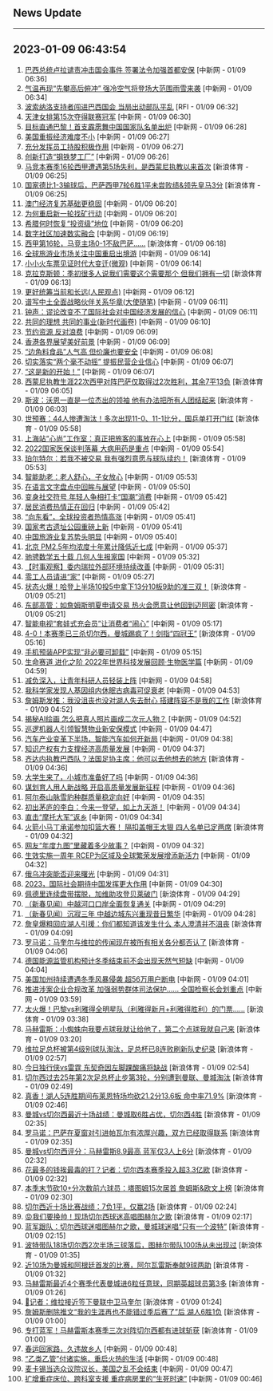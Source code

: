 ## News Update
---
2023-01-09 06:43:54
---
1. <a target="_blank" href="http://www.chinanews.com//gj/2023/01-09/9930653.shtml">巴西总统卢拉谴责冲击国会事件 签署法令加强首都安保</a> [中新网 - 01/09 06:36]
2. <a target="_blank" href="http://www.chinanews.com//sh/2023/01-09/9930652.shtml">气温再现“先攀高后俯冲” 强冷空气将登场大范围雨雪来袭</a> [中新网 - 01/09 06:34]
3. <a target="_blank" href="https://www.rfi.fr/cn/%E8%BF%90%E5%8A%A8%E5%A4%A9%E5%9C%B0/20230108-%E9%A6%96%E5%B1%8A%E8%81%94%E5%90%88%E6%9D%AF%E7%BD%91%E8%B5%9B-%E7%BE%8E%E5%9B%BD%E9%98%9F4%E6%88%98%E5%85%A8%E8%83%9C%E5%87%BB%E8%B4%A5%E4%B9%89%E5%A4%A7%E5%88%A9%E5%A4%BA%E5%86%A0">波索纳洛支持者闯进巴西国会 当局出动部队平乱</a> [RFI - 01/09 06:32]
4. <a target="_blank" href="http://www.chinanews.com//ty/2023/01-09/9930651.shtml">天津女排第15次夺得联赛冠军</a> [中新网 - 01/09 06:30]
5. <a target="_blank" href="http://www.chinanews.com//ty/2023/01-09/9930650.shtml">目标直通巴黎！首支霹雳舞中国国家队名单出炉</a> [中新网 - 01/09 06:28]
6. <a target="_blank" href="http://www.chinanews.com//gj/2023/01-09/9930649.shtml">美国重振经济难度不小</a> [中新网 - 01/09 06:27]
7. <a target="_blank" href="http://www.chinanews.com//cj/2023/01-09/9930648.shtml">充分发挥员工持股积极作用</a> [中新网 - 01/09 06:27]
8. <a target="_blank" href="http://www.chinanews.com//cj/2023/01-09/9930647.shtml">创新打造“钢铁梦工厂”</a> [中新网 - 01/09 06:26]
9. <a target="_blank" href="https://k.sina.cn/article_2018499075_784fda0302001kvf9.html?from=sports&subch=osport">马竞本赛季16轮西甲遭遇第5场失利，是西蒙尼执教以来首次</a> [新浪体育 - 01/09 06:25]
10. <a target="_blank" href="https://k.sina.cn/article_2018499075_784fda0302001kvf7.html?from=sports&subch=osport">国家德比1-3输球后，巴萨西甲7轮6胜1平未尝败绩&领先皇马3分</a> [新浪体育 - 01/09 06:25]
11. <a target="_blank" href="http://www.chinanews.com//dwq/2023/01-09/9930646.shtml">澳门经济复苏基础更稳固</a> [中新网 - 01/09 06:20]
12. <a target="_blank" href="http://www.chinanews.com//cj/2023/01-09/9930644.shtml">为何重启新一轮找矿行动</a> [中新网 - 01/09 06:20]
13. <a target="_blank" href="http://www.chinanews.com//gj/2023/01-09/9930645.shtml">希腊何时恢复“投资级”地位</a> [中新网 - 01/09 06:20]
14. <a target="_blank" href="http://www.chinanews.com//cj/2023/01-09/9930643.shtml">数字社区加速数实融合</a> [中新网 - 01/09 06:19]
15. <a target="_blank" href="https://k.sina.cn/article_2018499075_m784fda0303301kvf4.html?from=sports&subch=osport">西甲第16轮，马竞主场0-1不敌巴萨……</a> [新浪体育 - 01/09 06:18]
16. <a target="_blank" href="http://www.chinanews.com//cj/2023/01-09/9930641.shtml">全球旅游业市场关注中国重启出境游</a> [中新网 - 01/09 06:14]
17. <a target="_blank" href="http://www.chinanews.com//cj/2023/01-09/9930642.shtml">小小火车票见证时代大变迁(微观)</a> [中新网 - 01/09 06:14]
18. <a target="_blank" href="https://k.sina.cn/article_2018499075_784fda0302001kvf0.html?from=sports&subch=osport">克拉克斯顿：季初很多人说我们需要这个需要那个 但我们拥有一切</a> [新浪体育 - 01/09 06:13]
19. <a target="_blank" href="http://www.chinanews.com//gn/2023/01-09/9930640.shtml">更好统筹当前和长远(人民观点)</a> [中新网 - 01/09 06:12]
20. <a target="_blank" href="http://www.chinanews.com//gj/2023/01-09/9930638.shtml">谱写中土全面战略伙伴关系华章(大使随笔)</a> [中新网 - 01/09 06:11]
21. <a target="_blank" href="http://www.chinanews.com//gn/2023/01-09/9930639.shtml">钟声：谬论改变不了国际社会对中国经济发展的信心</a> [中新网 - 01/09 06:11]
22. <a target="_blank" href="http://www.chinanews.com//sh/2023/01-09/9930637.shtml">共同的理想 共同的事业(新时代画卷)</a> [中新网 - 01/09 06:10]
23. <a target="_blank" href="http://www.chinanews.com//sh/2023/01-09/9930635.shtml">节约资源 反对浪费</a> [中新网 - 01/09 06:09]
24. <a target="_blank" href="http://www.chinanews.com//dwq/2023/01-09/9930636.shtml">香港各界展望美好前景</a> [中新网 - 01/09 06:09]
25. <a target="_blank" href="http://www.chinanews.com//sh/2023/01-09/9930634.shtml">“边角料食品”人气高 但价廉也要安全</a> [中新网 - 01/09 06:08]
26. <a target="_blank" href="http://www.chinanews.com//cj/2023/01-09/9930632.shtml">切实落实“两个毫不动摇” 提振民营企业信心</a> [中新网 - 01/09 06:07]
27. <a target="_blank" href="http://www.chinanews.com//sh/2023/01-09/9930633.shtml">“这是新的开始！”</a> [中新网 - 01/09 06:07]
28. <a target="_blank" href="https://k.sina.cn/article_2018499075_784fda0302001kvew.html?from=sports&subch=osport">西蒙尼执教生涯22次西甲对阵巴萨仅取得过2次胜利，其余7平13负</a> [新浪体育 - 01/09 06:05]
29. <a target="_blank" href="https://k.sina.cn/article_2018499075_784fda0302001kvev.html?from=sports&subch=osport">斯波：沃恩一直是一位杰出的领袖 他有办法把所有人团结起来</a> [新浪体育 - 01/09 06:03]
30. <a target="_blank" href="https://k.sina.cn/article_1688096585_649e4f49020016sjr.html?from=sports&subch=osport">世预赛：44人惨遭淘汰！多次出现11-0、11-1比分，国乒单打开门红</a> [新浪体育 - 01/09 05:58]
31. <a target="_blank" href="http://www.chinanews.com//sh/2023/01-09/9930631.shtml">上海站“心尚”工作室：真正把旅客的事放在心上</a> [中新网 - 01/09 05:58]
32. <a target="_blank" href="http://www.chinanews.com//sh/2023/01-09/9930630.shtml">2022国家医保谈判落幕 大病用药是重点</a> [中新网 - 01/09 05:54]
33. <a target="_blank" href="https://k.sina.cn/article_2018499075_784fda0302001kvel.html?from=sports&subch=osport">珀尔特尔：若我不被交易 我有强烈意愿与球队续约！</a> [新浪体育 - 01/09 05:53]
34. <a target="_blank" href="http://www.chinanews.com//sh/2023/01-09/9930629.shtml">智能助老：老人舒心，子女放心</a> [中新网 - 01/09 05:53]
35. <a target="_blank" href="http://www.chinanews.com//cul/2023/01-09/9930628.shtml">在语言文字盘点中回眸与展望</a> [中新网 - 01/09 05:50]
36. <a target="_blank" href="http://www.chinanews.com//cj/2023/01-09/9930627.shtml">变身社交符号 年轻人争相打卡“国潮”消费</a> [中新网 - 01/09 05:42]
37. <a target="_blank" href="http://www.chinanews.com//cj/2023/01-09/9930626.shtml">居民消费热情正在回归</a> [中新网 - 01/09 05:42]
38. <a target="_blank" href="http://www.chinanews.com//cj/2023/01-09/9930624.shtml">“向东看”，全球投资者热情高涨</a> [中新网 - 01/09 05:41]
39. <a target="_blank" href="http://www.chinanews.com//sh/2023/01-09/9930625.shtml">国家考古遗址公园重磅上新</a> [中新网 - 01/09 05:41]
40. <a target="_blank" href="http://www.chinanews.com//cj/2023/01-09/9930623.shtml">中国旅游业复苏势头明显</a> [中新网 - 01/09 05:40]
41. <a target="_blank" href="http://www.chinanews.com//sh/2023/01-09/9930622.shtml">北京 PM2.5年均浓度十年累计降低近七成</a> [中新网 - 01/09 05:37]
42. <a target="_blank" href="http://www.chinanews.com//sh/2023/01-09/9930621.shtml">驰骋数学五十载 几何人生报家国</a> [中新网 - 01/09 05:32]
43. <a target="_blank" href="http://www.chinanews.com//gj/2023/01-09/9930620.shtml">【时事观察】委内瑞拉外部环境持续改善</a> [中新网 - 01/09 05:31]
44. <a target="_blank" href="http://www.chinanews.com//sh/2023/01-09/9930619.shtml">零工人员请进“家”</a> [中新网 - 01/09 05:27]
45. <a target="_blank" href="https://k.sina.cn/article_2018499075_784fda0302001kve5.html?from=sports&subch=osport">状态火爆！哈登上半场10投5中拿下13分10板9助的准三双！</a> [新浪体育 - 01/09 05:21]
46. <a target="_blank" href="https://k.sina.cn/article_2018499075_784fda0302001kve4.html?from=sports&subch=osport">东部高管：如詹姆斯明夏申请交易 热火会愿意让他回到迈阿密</a> [新浪体育 - 01/09 05:21]
47. <a target="_blank" href="http://www.chinanews.com//sh/2023/01-09/9930618.shtml">智能电视“套娃式充会员”让消费者“闹心”</a> [中新网 - 01/09 05:17]
48. <a target="_blank" href="https://k.sina.cn/article_1436416680_559dfaa8001015qiv.html?from=sports&subch=global">4-0！本赛季已三杀切尔西，曼城踢疯了！剑指“四冠王”</a> [新浪体育 - 01/09 05:16]
49. <a target="_blank" href="http://www.chinanews.com//sh/2023/01-09/9930617.shtml">手机预装APP实现“非必要可卸载”</a> [中新网 - 01/09 05:15]
50. <a target="_blank" href="http://www.chinanews.com//sh/2023/01-09/9930616.shtml">生命赛道 进化之阶 2022年世界科技发展回顾·生物医学篇</a> [中新网 - 01/09 04:59]
51. <a target="_blank" href="http://www.chinanews.com//sh/2023/01-09/9930615.shtml">减负深入，让青年科研人员轻装上阵</a> [中新网 - 01/09 04:58]
52. <a target="_blank" href="http://www.chinanews.com//sh/2023/01-09/9930614.shtml">我科学家发现人基因组内休眠古病毒可促衰老</a> [中新网 - 01/09 04:53]
53. <a target="_blank" href="https://k.sina.cn/article_2018499075_784fda0302001kvdt.html?from=sports&subch=osport">詹姆斯发推：我没沮丧也没对湖人失去耐心 搭建阵容不是我的工作</a> [新浪体育 - 01/09 04:52]
54. <a target="_blank" href="http://www.chinanews.com//sh/2023/01-09/9930613.shtml">揭秘AI绘画 怎么把真人照片画成二次元人物？</a> [中新网 - 01/09 04:52]
55. <a target="_blank" href="http://www.chinanews.com//sh/2023/01-09/9930612.shtml">巡逻机器人引领智慧物业新安保模式</a> [中新网 - 01/09 04:47]
56. <a target="_blank" href="http://www.chinanews.com//cj/2023/01-09/9930611.shtml">汽车产业变革下半场，智能汽车如何开新局</a> [中新网 - 01/09 04:38]
57. <a target="_blank" href="http://www.chinanews.com//cj/2023/01-09/9930610.shtml">知识产权有力支撑经济高质量发展</a> [中新网 - 01/09 04:37]
58. <a target="_blank" href="https://k.sina.cn/article_2018499075_784fda0302001kvdr.html?from=sports&subch=osport">齐达内执教巴西队？法国足协主席：他可以去他想去的地方</a> [新浪体育 - 01/09 04:36]
59. <a target="_blank" href="http://www.chinanews.com//sh/2023/01-09/9930608.shtml">大学生来了，小城市准备好了吗</a> [中新网 - 01/09 04:36]
60. <a target="_blank" href="http://www.chinanews.com//gn/2023/01-09/9930609.shtml">谋划育人用人新战略 开启高质量发展新征程</a> [中新网 - 01/09 04:36]
61. <a target="_blank" href="http://www.chinanews.com//sh/2023/01-09/9930607.shtml">阿尔泰山脉雪豹种群质量稳定向好</a> [中新网 - 01/09 04:35]
62. <a target="_blank" href="http://www.chinanews.com//cul/2023/01-09/9930605.shtml">初出茅庐的李白：今来一登望，如上九天游！</a> [中新网 - 01/09 04:34]
63. <a target="_blank" href="http://www.chinanews.com//sh/2023/01-09/9930606.shtml">直击“摩托大军”返乡</a> [中新网 - 01/09 04:34]
64. <a target="_blank" href="https://k.sina.cn/article_1293768870_4d1d58a6001011ntc.html?from=sports&subch=nba">火箭小马丁承诺参加扣篮大赛！ 隔扣盖帽王太狠 四人名单已定两席</a> [新浪体育 - 01/09 04:32]
65. <a target="_blank" href="http://www.chinanews.com//sh/2023/01-09/9930604.shtml">网友“年度九图”里藏着多少故事？</a> [中新网 - 01/09 04:32]
66. <a target="_blank" href="http://www.chinanews.com//cj/2023/01-09/9930603.shtml">生效实施一周年 RCEP为区域及全球繁荣发展增添新活力</a> [中新网 - 01/09 04:32]
67. <a target="_blank" href="http://www.chinanews.com//gj/2023/01-09/9930602.shtml">俄乌冲突能否迎来曙光</a> [中新网 - 01/09 04:31]
68. <a target="_blank" href="http://www.chinanews.com//gn/2023/01-09/9930601.shtml">2023，国际社会期待中国发挥更大作用</a> [中新网 - 01/09 04:30]
69. <a target="_blank" href="https://k.sina.cn/article_2018499075_784fda0302001kvdq.html?from=sports&subch=osport">佩德里连续盘带摆脱，加维助攻登贝莱破门</a> [新浪体育 - 01/09 04:29]
70. <a target="_blank" href="http://www.chinanews.com//cj/2023/01-09/9930599.shtml">（新春见闻）中越河口口岸全面恢复通关</a> [中新网 - 01/09 04:29]
71. <a target="_blank" href="http://www.chinanews.com//sh/2023/01-09/9930598.shtml">（新春见闻）沉寂三年 中越边城东兴重现昔日繁华</a> [中新网 - 01/09 04:28]
72. <a target="_blank" href="https://k.sina.cn/article_1293768870_4d1d58a6001011nt9.html?from=sports&subch=nba">詹皇爆粗回应湖人引援：你们都知道该发生什么 本人澄清并不沮丧</a> [新浪体育 - 01/09 04:09]
73. <a target="_blank" href="https://k.sina.cn/article_2018499075_784fda0302001kvdm.html?from=sports&subch=osport">罗马诺：马奎尔与维拉的传闻现在被所有相关各分都否认了</a> [新浪体育 - 01/09 04:06]
74. <a target="_blank" href="http://www.chinanews.com//gj/2023/01-09/9930600.shtml">德国能源监管机构预计冬季结束前不会出现天然气短缺</a> [中新网 - 01/09 04:04]
75. <a target="_blank" href="http://www.chinanews.com//gj/2023/01-09/9930597.shtml">美国加州持续遭遇冬季风暴侵袭 超56万用户断电</a> [中新网 - 01/09 04:01]
76. <a target="_blank" href="http://www.chinanews.com//gn/2023/01-09/9930596.shtml">推进涉案企业合规改革 加强弱势群体司法保护...... 全国检察长会划重点</a> [中新网 - 01/09 03:59]
77. <a target="_blank" href="https://k.sina.cn/article_2018499075_784fda0304001kvdi.html?from=sports&subch=osport">太火爆！巴黎vs利雅得全明星队（利雅得新月+利雅得胜利）的门票……</a> [新浪体育 - 01/09 03:38]
78. <a target="_blank" href="https://k.sina.cn/article_2018499075_784fda0302001kvdg.html?from=sports&subch=osport">马赫雷斯：小蜘蛛向我要点球我就让给他了，第二个点球我就自己来</a> [新浪体育 - 01/09 03:20]
79. <a target="_blank" href="https://k.sina.cn/article_2018499075_784fda0302001kvdd.html?from=sports&subch=osport">维拉足总杯被第4级别球队淘汰，足总杯已8连败刷新队史纪录</a> [新浪体育 - 01/09 02:57]
80. <a target="_blank" href="https://k.sina.cn/article_2018499075_784fda0302001kvda.html?from=sports&subch=osport">今日独行侠vs雷霆 东契奇因左脚踝酸痛将缺战</a> [新浪体育 - 01/09 02:54]
81. <a target="_blank" href="https://k.sina.cn/article_2018499075_784fda0302001kvd8.html?from=sports&subch=osport">切尔西过去25年第2次足总杯止步第3轮，分别遭到曼联、曼城淘汰</a> [新浪体育 - 01/09 02:49]
82. <a target="_blank" href="https://k.sina.cn/article_2018499075_784fda0302001kvdb.html?from=sports&subch=osport">真香！湖人5连胜期间布莱恩特场均砍21.2分13.6板 命中率71.9%</a> [新浪体育 - 01/09 02:46]
83. <a target="_blank" href="https://k.sina.cn/article_2018499075_784fda0302001kvct.html?from=sports&subch=osport">曼城vs切尔西最近十场战绩：曼城取6胜占优，切尔西4胜</a> [新浪体育 - 01/09 02:35]
84. <a target="_blank" href="https://k.sina.cn/article_2018499075_784fda0302001kvcs.html?from=sports&subch=osport">罗马诺：巴萨在夏窗对引进帕瓦尔有浓厚兴趣，双方已经取得联系</a> [新浪体育 - 01/09 02:35]
85. <a target="_blank" href="https://k.sina.cn/article_2018499075_784fda0302001kvcp.html?from=sports&subch=osport">曼城vs切尔西评分：马赫雷斯8.9最高 蓝军仅3人上6分</a> [新浪体育 - 01/09 02:32]
86. <a target="_blank" href="https://k.sina.cn/article_2018499075_784fda0302001kvco.html?from=sports&subch=osport">花最多的钱挨最毒的打？记者：切尔西本赛季投入超3.3亿欧</a> [新浪体育 - 01/09 02:32]
87. <a target="_blank" href="https://k.sina.cn/article_2018499075_784fda0302001kvcr.html?from=sports&subch=osport">本季末节砍10+分次数前六球员：塔图姆15次居首 詹姆斯&欧文上榜</a> [新浪体育 - 01/09 02:30]
88. <a target="_blank" href="https://k.sina.cn/article_2018499075_784fda0302001kvch.html?from=sports&subch=osport">切尔西近十场比赛战绩：7负1平，仅赢2场</a> [新浪体育 - 01/09 02:24]
89. <a target="_blank" href="https://k.sina.cn/article_2018499075_m784fda0302001kvc8.html?from=sports&subch=osport">😡我们要换帅！现场切尔西球迷高唱图赫尔之歌</a> [新浪体育 - 01/09 02:17]
90. <a target="_blank" href="https://k.sina.cn/article_2018499075_784fda0302001kvc5.html?from=sports&subch=osport">蓝军跟队：切尔西球迷唱图赫尔之歌，曼城球迷唱“只有一个波特”</a> [新浪体育 - 01/09 02:15]
91. <a target="_blank" href="https://k.sina.cn/article_2018499075_784fda0302001kvbw.html?from=sports&subch=osport">波特带队18场切尔西2次半场三球落后，图赫尔带队100场从未出现过</a> [新浪体育 - 01/09 01:35]
92. <a target="_blank" href="https://k.sina.cn/article_2018499075_784fda0302001kvbu.html?from=sports&subch=osport">近10场为曼城和阿根廷首发的比赛，阿尔瓦雷斯奉献9球两助</a> [新浪体育 - 01/09 01:32]
93. <a target="_blank" href="https://k.sina.cn/article_2018499075_784fda0302001kvbt.html?from=sports&subch=osport">马赫雷斯最近4个赛季代表曼城进6粒任意球，同期英超球员第3多</a> [新浪体育 - 01/09 01:26]
94. <a target="_blank" href="https://k.sina.cn/article_2018499075_784fda0302001kvbq.html?from=sports&subch=osport">🚨记者：维拉接近签下曼联中卫马奎尔</a> [新浪体育 - 01/09 01:24]
95. <a target="_blank" href="https://k.sina.cn/article_2018499075_784fda0302001kvbd.html?from=sports&subch=osport">詹姆斯删除推文“我的生涯再也不能错过季后赛了”后 湖人6胜1负</a> [新浪体育 - 01/09 01:00]
96. <a target="_blank" href="https://k.sina.cn/article_2018499075_784fda0302001kvbe.html?from=sports&subch=osport">专打蓝军！马赫雷斯本赛季三次对阵切尔西都有进球斩获</a> [新浪体育 - 01/09 01:00]
97. <a target="_blank" href="http://www.chinanews.com//sh/2023/01-09/9930595.shtml">春运回家路，久违故乡人</a> [中新网 - 01/09 00:48]
98. <a target="_blank" href="http://www.chinanews.com//sh/2023/01-09/9930594.shtml">“乙类乙管”付诸实施，重启火热的生活</a> [中新网 - 01/09 00:48]
99. <a target="_blank" href="http://www.chinanews.com//gj/2023/01-09/9930593.shtml">麦卡锡当选众议院议长，美国之乱不会结束</a> [中新网 - 01/09 00:47]
100. <a target="_blank" href="http://www.chinanews.com//sh/2023/01-09/9930592.shtml">扩增重症床位、跨科室支援 重症病房里的“生死时速”</a> [中新网 - 01/09 00:46]

